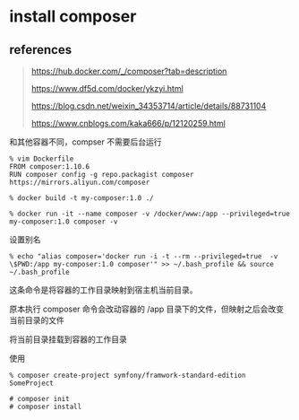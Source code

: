 # install composer

## references

> https://hub.docker.com/_/composer?tab=description
>
> https://www.df5d.com/docker/ykzyi.html
>
> https://blog.csdn.net/weixin_34353714/article/details/88731104
>
> https://www.cnblogs.com/kaka666/p/12120259.html

和其他容器不同，compser 不需要后台运行

```
% vim Dockerfile
FROM composer:1.10.6
RUN composer config -g repo.packagist composer https://mirrors.aliyun.com/composer

% docker build -t my-composer:1.0 ./
```

```
% docker run -it --name composer -v /docker/www:/app --privileged=true my-composer:1.0 composer -v
```

设置别名

```
% echo "alias composer='docker run -i -t --rm --privileged=true  -v \$PWD:/app my-composer:1.0 composer'" >> ~/.bash_profile && source ~/.bash_profile
```

这条命令是将容器的工作目录映射到宿主机当前目录。

原本执行 composer 命令会改动容器的 /app 目录下的文件，但映射之后会改变当前目录的文件

将当前目录挂载到容器的工作目录

使用

```
% composer create-project symfony/framwork-standard-edition SomeProject

```

```
# composer init
# composer install
```

